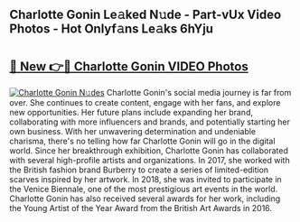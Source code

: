 ## Charlotte Gonin Le𝚊ked N𝚞de - Part-vUx Video Photos - Hot Onlyf𝚊ns Le𝚊ks 6hYju

# <h2><a href="http://ab26147.deff.icu/?id=Charlotte+Gonin">🔗 New 👉🔴 Charlotte Gonin VIDEO Photos</a></h2>

[![Charlotte Gonin N𝚞des](https://i.imgur.com/rIISA9y.gif)](http://ab26147.deff.icu/?id=Charlotte+Gonin)
Charlotte Gonin's social media journey is far from over. She continues to create content, engage with her fans, and explore new opportunities. Her future plans include expanding her brand, collaborating with more influencers and brands, and potentially starting her own business. With her unwavering determination and undeniable charisma, there's no telling how far Charlotte Gonin will go in the digital world. Since her breakthrough exhibition, Charlotte Gonin has collaborated with several high-profile artists and organizations. In 2017, she worked with the British fashion brand Burberry to create a series of limited-edition scarves inspired by her artwork. In 2018, she was invited to participate in the Venice Biennale, one of the most prestigious art events in the world. Charlotte Gonin has also received several awards for her work, including the Young Artist of the Year Award from the British Art Awards in 2016.
